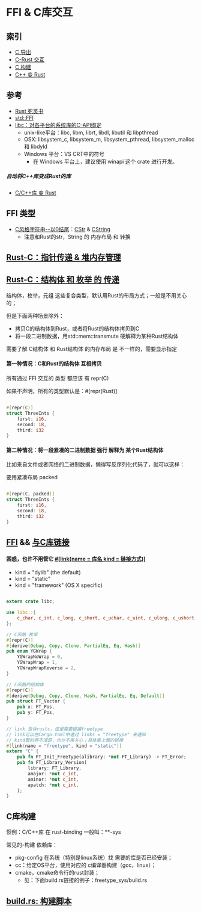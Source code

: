 
# FFI & C库交互

## 索引

+ [C 导出](./01_c_export.md)
+ [C-Rust 交互](./02_c_ffi.md)
+ [C 构建](./03_c_build.md)
+ [C++ 变 Rust](./04_bindgen.md)

## 参考

+ [Rust 死灵书](https://doc.rust-lang.org/nomicon/index.html)
+ [std::FFI](https://doc.rust-lang.org/std/ffi/index.html)
+ [libc：对各平台的系统库的C-API绑定](https://crates.io/crates/libc)
	+ unix-like平台：libc, libm, librt, libdl, libutil 和 libpthread
	+ OSX: libsystem_c, libsystem_m, libsystem_pthread, libsystem_malloc 和 libdyld
	+ Windows 平台：VS CRT中的符号
		- 在 Windows 平台上，建议使用 winapi 这个 crate 进行开发。

##### 自动将C++库变成Rust的库

* [C/C++库 变 Rust](https://github.com/rust-lang/rust-bindgen)

## FFI 类型

+ [C风格字符串--以0结尾](https://doc.rust-lang.org/std/ffi/index.html)：[CStr](https://doc.rust-lang.org/std/ffi/struct.CStr.html) & [CString](https://doc.rust-lang.org/std/ffi/struct.CString.html)
	* 注意和Rust的str，String 的 内存布局 和 转换

## [Rust-C：指针传递 & 堆内存管理](/docs/rust_tech/rust_tech-1cl3kkbi5gboo)

## [Rust-C：结构体 和 枚举 的 传递](https://doc.rust-lang.org/nightly/reference/type-layout.html)

结构体，枚举，元组 这些复合类型，默认用Rust的布局方式；一般是不用关心的；

但是下面两种场景除外：

* 拷贝C的结构体到Rust，或者将Rust的结构体拷贝到C
* 将一段二进制数据，用std::mem::transmute 硬解释为某种Rust结构体

需要了解 C结构体 和 Rust结构体 的内存布局 是 不一样的，需要显示指定

#### 第一种情况：C和Rust的结构体 互相拷贝

所有通过 FFI 交互的 类型 都应该 有 repr(C)

如果不声明，所有的类型默认是：#[repr(Rust)]

``` rs

#[repr(C)]
struct ThreeInts {
    first: i16,
    second: i8,
    third: i32
}

```

#### 第二种情况：将一段紧凑的二进制数据 强行 解释为 某个Rust结构体

比如来自文件或者网络的二进制数据，懒得写反序列化代码了，就可以这样：

要用紧凑布局 packed

``` rs

#[repr(C, packed)]
struct ThreeInts {
    first: i16,
    second: i8,
    third: i32
}

```

## [FFI](https://doc.rust-lang.org/nightly/book/ffi.html#linking) && [与C库链接](https://doc.rust-lang.org/reference/linkage.html)

#### 困惑，也许不用管它 [#[link(name = 库名 kind = 链接方式)]](https://internals.rust-lang.org/t/meaning-of-link-kinds/2686/4)

* kind = "dylib" (the default)
* kind = "static"
* kind = "framework" (OS X specific)

``` rs

extern crate libc;

use libc::{
    c_char, c_int, c_long, c_short, c_uchar, c_uint, c_ulong, c_ushort, c_void, ptrdiff_t, size_t,
};

// C风格 枚举
#[repr(C)]
#[derive(Debug, Copy, Clone, PartialEq, Eq, Hash)]
pub enum YGWrap {
    YGWrapNoWrap = 0,
    YGWrapWrap = 1,
    YGWrapWrapReverse = 2,
}

// C风格的结构体
#[repr(C)]
#[derive(Debug, Copy, Clone, Hash, PartialEq, Eq, Default)]
pub struct FT_Vector {
    pub x: FT_Pos,
    pub y: FT_Pos,
}

// link 告诉rustc，这里需要链接freetype
// link可以在Cargo.toml中通过 links = "freetype" 来通知
// kind暂时弄不清楚，也许不用关心；具体看上面的链接
#[link(name = "freetype", kind = "static")]
extern "C" {
    pub fn FT_Init_FreeType(alibrary: *mut FT_Library) -> FT_Error;
    pub fn FT_Library_Version(
        library: FT_Library,
        amajor: *mut c_int,
        aminor: *mut c_int,
        apatch: *mut c_int,
    );
}

```

## C库构建

惯例：C/C++库 在 rust-binding 一般叫：**-sys

常见的-构建 依赖库：

+ pkg-config 在系统（特别是linux系统）找 需要的库是否已经安装；
+ cc：给定OS平台，使用对应的 c编译器构建（gcc，linux）；
+ cmake，cmake命令行的rust封装；
	* 见：下面build.rs链接的例子：freetype_sys/build.rs

## [build.rs: 构建脚本](/docs/rust_tech/rust_tech-1cl1qgjetqkcs)